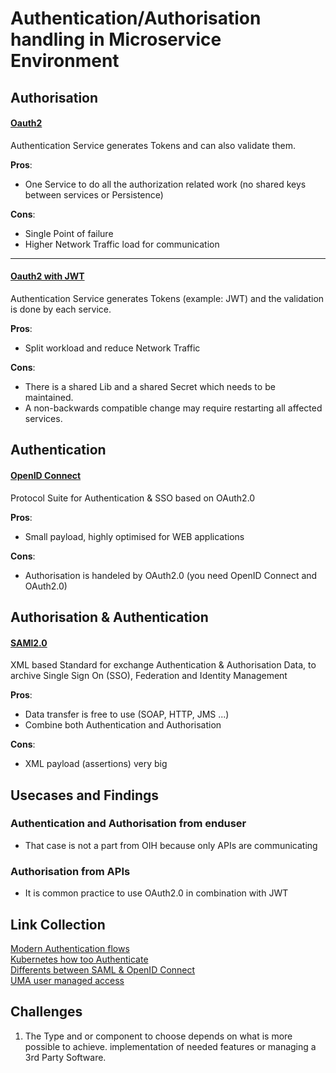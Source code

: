 # Authentication/Authorisation handling in Microservice Environment #


## Authorisation ##


#### [Oauth2](https://aaronparecki.com/oauth-2-simplified/)  
Authentication Service generates Tokens and can also validate them.  


**Pros**:  
* One Service to do all the authorization related work (no shared keys between services or Persistence)

**Cons**:  
* Single Point of failure
* Higher Network Traffic load for communication

---

#### [Oauth2 with JWT](https://jwt.io/introduction/)  
Authentication Service generates Tokens (example: JWT)  and the validation is done by each service.  

**Pros**:   
* Split workload and reduce Network Traffic  

**Cons**: 
* There is a shared Lib and a shared Secret which needs to be maintained.
* A non-backwards compatible change may require restarting all affected services.


## Authentication ##

#### [OpenID Connect](http://openid.net/connect/)  
Protocol Suite for Authentication & SSO based on OAuth2.0  

**Pros**:
* Small payload, highly optimised for WEB applications

**Cons**:
* Authorisation is handeled by OAuth2.0 (you need OpenID Connect and OAuth2.0)


## Authorisation & Authentication ##


#### [SAMl2.0](http://saml.xml.org/saml-specifications)  
XML based Standard for exchange Authentication & Authorisation Data, to archive Single Sign On (SSO), Federation and Identity Management  

**Pros**:
* Data transfer is free to use (SOAP, HTTP, JMS ...)
* Combine both Authentication and Authorisation

**Cons**:
* XML payload (assertions) very big

## Usecases and Findings ##


### Authentication and Authorisation from enduser  

* That case is not a part from OIH because only APIs are communicating

### Authorisation from APIs

* It is common practice to use OAuth2.0 in combination with JWT 

## Link Collection

[Modern Authentication flows](https://nordicapis.com/how-to-control-user-identity-within-microservices/)  
[Kubernetes how too Authenticate](https://medium.com/jeroen-rosenberg/from-monolith-to-microservice-architecture-on-kubernetes-part-2-authentication-with-jwt-934ea030923)  
[Differents between SAML & OpenID Connect](https://www.gluu.org/blog/oauth-vs-saml-vs-openid-connect/)  
[UMA user managed access](https://www.gluu.org/resources/documents/standards/uma/)

## Challenges

1.  The Type and or component to choose depends on what is more possible to achieve. implementation of needed features or managing a 3rd Party Software. 
